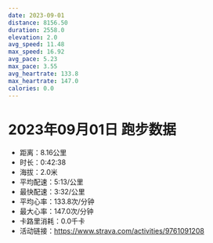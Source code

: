```yaml
---
date: 2023-09-01
distance: 8156.50
duration: 2558.0
elevation: 2.0
avg_speed: 11.48
max_speed: 16.92
avg_pace: 5.23
max_pace: 3.55
avg_heartrate: 133.8
max_heartrate: 147.0
calories: 0.0
---
```


# 2023年09月01日 跑步数据

- 距离：8.16公里
- 时长：0:42:38
- 海拔：2.0米
- 平均配速：5:13/公里
- 最快配速：3:32/公里
- 平均心率：133.8次/分钟
- 最大心率：147.0次/分钟
- 卡路里消耗：0.0千卡
- 活动链接：https://www.strava.com/activities/9761091208
